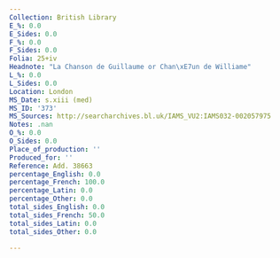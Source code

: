 ```yaml
---
Collection: British Library
E_%: 0.0
E_Sides: 0.0
F_%: 0.0
F_Sides: 0.0
Folia: 25+iv
Headnote: "La Chanson de Guillaume or Chan\xE7un de Williame"
L_%: 0.0
L_Sides: 0.0
Location: London
MS_Date: s.xiii (med)
MS_ID: '373'
MS_Sources: http://searcharchives.bl.uk/IAMS_VU2:IAMS032-002057975
Notes: .nan
O_%: 0.0
O_Sides: 0.0
Place_of_production: ''
Produced_for: ''
Reference: Add. 38663
percentage_English: 0.0
percentage_French: 100.0
percentage_Latin: 0.0
percentage_Other: 0.0
total_sides_English: 0.0
total_sides_French: 50.0
total_sides_Latin: 0.0
total_sides_Other: 0.0

---
```

